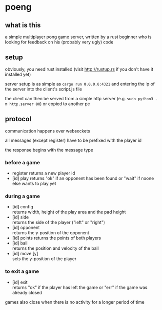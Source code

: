 # poeng
## what is this
a simple multiplayer pong game server, written by a rust beginner who is looking for feedback on his (probably very ugly) code

## setup
obviously, you need rust installed (visit http://rustup.rs if you don't have it installed yet)

server setup is as simple as ```cargo run 0.0.0.0:4321``` and entering the ip of the server into the client's script.js file

the client can then be served from a simple http server (e.g. ```sudo python3 -m http.server 80```) or copied to another pc

## protocol
communication happens over websockets

all messages (except register) have to be prefixed with the player id

the response begins with the message type

### before a game
- register
	returns a new player id
- [id] play
	returns "ok" if an opponent has been found or "wait" if noone else wants to play yet

### during a game
- [id] config  
	returns width, height of the play area and the pad height
- [id] side  
	returns the side of the player ("left" or "right")
- [id] opponent  
	returns the y-position of the opponent
- [id] points
	returns the points of both players
- [id] ball  
	returns the position and velocity of the ball
- [id] move [y]  
	sets the y-position of the player

### to exit a game
- [id] exit  
	returns "ok" if the player has left the game or "err" if the game was already closed

games also close when there is no activity for a longer period of time
